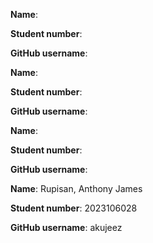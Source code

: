 
**Name**: 

**Student number**: 

**GitHub username**:  


**Name**: 

**Student number**: 

**GitHub username**: 


**Name**: 

**Student number**: 

**GitHub username**: 


**Name**: Rupisan, Anthony James

**Student number**: 2023106028

**GitHub username**: akujeez


